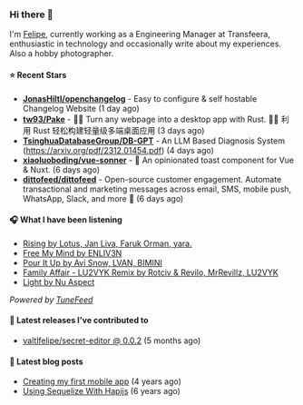 ### Hi there 👋

I'm [Felipe](https://felipevm.com), currently working as a Engineering Manager at Transfeera, enthusiastic in technology and occasionally write about my experiences. Also a hobby photographer.

#### ⭐ Recent Stars
- **[JonasHiltl/openchangelog](https://github.com/JonasHiltl/openchangelog)** - Easy to configure &amp; self hostable Changelog Website (1 day ago)
- **[tw93/Pake](https://github.com/tw93/Pake)** - 🤱🏻 Turn any webpage into a desktop app with Rust.  🤱🏻 利用 Rust 轻松构建轻量级多端桌面应用 (3 days ago)
- **[TsinghuaDatabaseGroup/DB-GPT](https://github.com/TsinghuaDatabaseGroup/DB-GPT)** - An LLM Based Diagnosis System  (https://arxiv.org/pdf/2312.01454.pdf) (4 days ago)
- **[xiaoluoboding/vue-sonner](https://github.com/xiaoluoboding/vue-sonner)** - 🔔 An opinionated toast component for Vue &amp; Nuxt. (6 days ago)
- **[dittofeed/dittofeed](https://github.com/dittofeed/dittofeed)** - Open-source customer engagement. Automate transactional and marketing messages across email, SMS, mobile push, WhatsApp, Slack, and more 📨 (6 days ago)

#### 🎧 What I have been listening
- [Rising by Lotus, Jan Liva, Faruk Orman, yara.](https://open.spotify.com/track/1strFFSyp0WcHZ7tA44dgt)
- [Free My Mind by ENLIV3N](https://open.spotify.com/track/4ysacrZnJmUjvvseHfFlvn)
- [Pour It Up by Avi Snow, LVAN, BIMINI](https://open.spotify.com/track/6zqH5LgRuYXOgXXIsEe522)
- [Family Affair - LU2VYK Remix by Rotciv &amp; Revilo, MrRevillz, LU2VYK](https://open.spotify.com/track/7HZ0ZiaWffKemYDLTXprDh)
- [Light by Nu Aspect](https://open.spotify.com/track/0JLiYHwL8CXEysiurWmdow)

_Powered by [TuneFeed](https://tunefeed.app?ref=valtlfelipe-gh-profile)_ 

#### 🚀 Latest releases I've contributed to


- [valtlfelipe/secret-editor @ 0.0.2](https://github.com/valtlfelipe/secret-editor/releases/tag/0.0.2) (5 months ago)

#### 📄 Latest blog posts
- [Creating my first mobile app](https://felipevm.com/posts/creating-my-first-mobile-app/) (4 years ago)
- [Using Sequelize With Hapijs](https://felipevm.com/posts/using-sequelize-with-hapijs/) (6 years ago)
